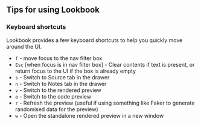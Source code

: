 ## Tips for using Lookbook

### Keyboard shortcuts

Lookbook provides a few keyboard shortcuts to help you quickly move around the UI.

- `f` - move focus to the nav filter box
- `Esc` [when focus is in nav filter box] - Clear contents if text is present, or return focus to the UI if the box is already empty
- `s` - Switch to Source tab in the drawer
- `n` - Switch to Notes tab in the drawer
- `v` - Switch to the rendered preview
- `o` - Switch to the code preview
- `r` - Refresh the preview (useful if using something like Faker to generate randomised data for the preview)
- `w` - Open the standalone rendered preview in a new window